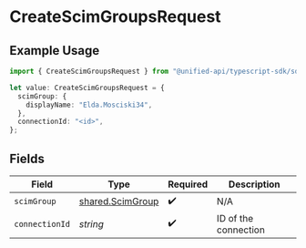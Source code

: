 # CreateScimGroupsRequest

## Example Usage

```typescript
import { CreateScimGroupsRequest } from "@unified-api/typescript-sdk/sdk/models/operations";

let value: CreateScimGroupsRequest = {
  scimGroup: {
    displayName: "Elda.Mosciski34",
  },
  connectionId: "<id>",
};
```

## Fields

| Field                                                       | Type                                                        | Required                                                    | Description                                                 |
| ----------------------------------------------------------- | ----------------------------------------------------------- | ----------------------------------------------------------- | ----------------------------------------------------------- |
| `scimGroup`                                                 | [shared.ScimGroup](../../../sdk/models/shared/scimgroup.md) | :heavy_check_mark:                                          | N/A                                                         |
| `connectionId`                                              | *string*                                                    | :heavy_check_mark:                                          | ID of the connection                                        |